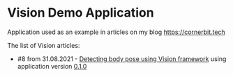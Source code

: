 # Vision Demo Application
Application used as an example in articles on my blog https://cornerbit.tech

The list of Vision articles:

- #8 from 31.08.2021 - [Detecting body pose using Vision framework](https://cornerbit.tech/detecting-body-pose-using-vision-framework/) using application version [0.1.0](https://github.com/ktustanowski/visiondemo/releases/tag/v0.1.0)
